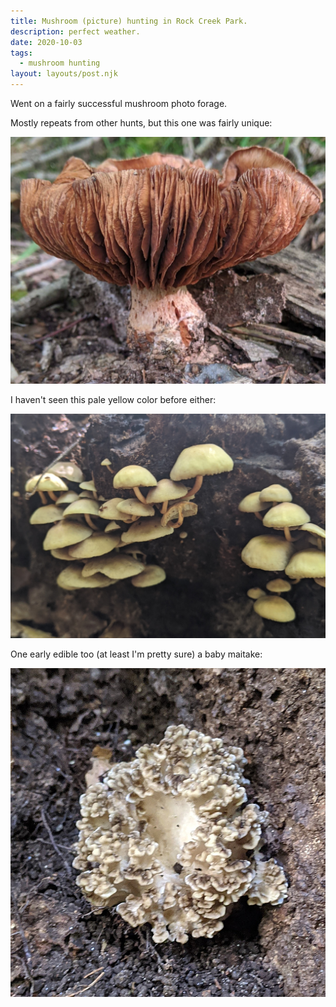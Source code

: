 ```yaml
---
title: Mushroom (picture) hunting in Rock Creek Park.
description: perfect weather.
date: 2020-10-03
tags:
  - mushroom hunting
layout: layouts/post.njk
---
```


Went on a fairly successful mushroom photo forage. 

Mostly repeats from other hunts, but this one was fairly unique:

![Gilled cinnamon](/img/2020_10_03_cinnamon_gills.jpg)

I haven't seen this pale yellow color before either:

![fragile yellow](/img/2020_10_03_yellow_fragile.jpg)

One early edible too (at least I'm pretty sure) a baby maitake:

![baby maitake](/img/2020_10_03_baby_maitake_sharp.jpg)

